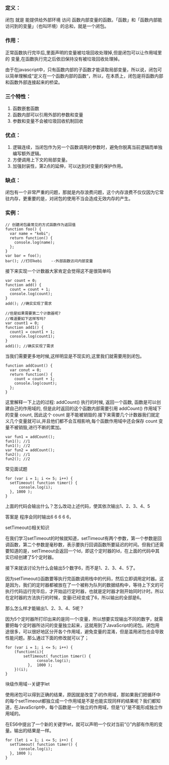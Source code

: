 ### 定义：
闭包 就是 能提供给外部环境 访问 函数内部变量的函数。「函数」和「函数内部能访问到的变量」（也叫环境）的总和，就是一个闭包。

### 作用：
正常函数执行完毕后,里面声明的变量被垃圾回收处理掉,但是闭包可以让作用域里的 变量,在函数执行完之后依旧保持没有被垃圾回收处理掉。

由于在javascript中，只有函数内部的子函数才能读取局部变量，所以说，闭包可以简单理解成“定义在一个函数内部的函数“，所以，在本质上，闭包是将函数内部和函数外部连接起来的桥梁。

### 三个特性：
1. 函数嵌套函数
2. 函数内部可以引用外部的参数和变量
3. 参数和变量不会被垃圾回收机制回收

### 优点：
1. 逻辑连续，当闭包作为另一个函数调用的参数时，避免你脱离当前逻辑而单独编写额外逻辑。
2. 方便调用上下文的局部变量。
3. 加强封装性，第2点的延伸，可以达到对变量的保护作用。

### 缺点：
闭包有一个非常严重的问题，那就是内存浪费问题，这个内存浪费不仅仅因为它常驻内存，更重要的是，对闭包的使用不当会造成无效内存的产生。

### 实例：
```
// 创建闭包最常见的方式函数作为返回值
function foo() {
  var name = "kebi";
  return function() {
    console.log(name);
  };
}
var bar = foo();
bar(); //打印kebi    --外部函数访问内部变量
```

接下来实现一个计数器大家肯定会觉得这不是很简单吗

```
var count = 0;
function add() {
  count = count + 1;
  console.log(count);
}
add(); //确实实现了需求

//但是如果需要第二个计数器呢?
//难道要如下这样写吗?
var count1 = 0;
function add1() {
  count1 = count1 + 1;
  console.log(count1);
}
add1(); //确实实现了需求
```

当我们需要更多地时候,这样明显是不现实的,这里我们就需要用到闭包。

```
function addCount() {
  var conut = 0;
  return function() {
    count = count + 1;
    console.log(count);
  };
}
```

这里解释一下上边的过程: addCount() 执行的时候, 返回一个函数, 函数是可以创建自己的作用域的, 但是此时返回的这个函数内部需要引用 addCount() 作用域下的变量 count, 因此这个 count 是不能被销毁的.接下来需要几个计数器我们就定义几个变量就可以,并且他们都不会互相影响,每个函数作用域中还会保存 count 变量不被销毁,进行不断的累加。

```
var fun1 = addCount();
fun1(); //1
fun1(); //2
var fun2 = addCount();
fun2(); //1
fun2(); //2
```

常见面试题

```
for (var i = 1; i <= 5; i++) {
  setTimeout( function timer() {
      console.log(i);
  }, 1000 );
}
```

上面的代码会输出什么？怎么改动上述代码，使其依次输出1、2、3、4、5

答案是  程序会同时输出6 6 6 6 6，

setTimeout()相关知识

在我们学习setTimeout的时候就知道，setTimeout有两个参数，第一个参数是回调函数，第二个参数是毫秒数，表示要执行回调函数所要延迟的时间。但我们还需要知道的是，setTimeout会返回一个Id，即这个定时器的Id，在上面的代码中其实已经创建了5个定时器。

接下来就该讨论为什么会输出5个数字6，而不是1、2、3、4、5了。

因为setTimeout()函数要等执行完函数调用栈中的代码，然后立即调用定时器。这是因为，我们的定时器都被放在了一个被称为队列的数据结构中，等待上下文的可执行代码运行完毕后，才开始运行定时器，也就是定时器才刚开始同时计时。所以在定时器的方法执行的时候，变量i已经变成了6，所以输出的全部是6。

那么怎么样才能输出1、2、3、4、5呢？

因为5个定时器所打印出来的是同一个i变量，所以想要实现输出不同的数字，就需要把每个定时器所访问的变量独立起来，这就用到了JavaScript的闭包。闭包用途很多，可以很好地区分开各个作用域，避免变量的混淆，但是滥用闭包也会导致性能问题。那么通过下面的修改就可以了；

```
for (var i = 1; i <= 5; i++) {
    (function(i){
        setTimeout( function timer() {
              console.log(i);
          },  1000 );
    })(i);
}
```

块级作用域--关键字let

使用闭包可以得到正确的结果，原因就是改变了i的作用域，那如果我们把循环中的每个setTimeout都独立成一个作用域是不是也能实现同样的结果呢？我们都知道，在JavaScript中，每个函数是一个独立的作用域，但是“{}”是不能形成独立作用域的。

在ES6中提出了一个新的关键字let，就可以声明一个仅对当前“{}”内部有作用的变量。输出的结果是一样。

```
for (let i = 1; i <= 5; i++) {
  setTimeout( function timer() {
      console.log(i);
  }, 1000 );
}
```